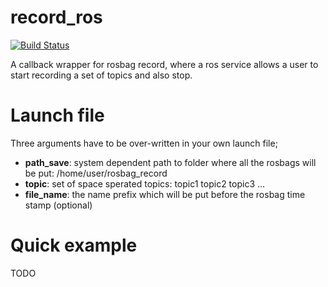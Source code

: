 # record_ros
[![Build Status](https://travis-ci.com/MOJOliciousFTW/record_ros.svg?branch=master)](https://travis-ci.com/MOJOliciousFTW/record_ros/branches)

A callback wrapper for rosbag record, where a ros service allows a user to start recording a set of topics and 
also stop.

# Launch file

Three arguments have to be over-written in your own launch file;

* **path_save**: system dependent path to folder where all the rosbags will be put: /home/user/rosbag_record 
* **topic**: set of space sperated topics: topic1 topic2 topic3 ...
* **file_name**: the name prefix which will be put before the rosbag time stamp (optional)

# Quick example

TODO

